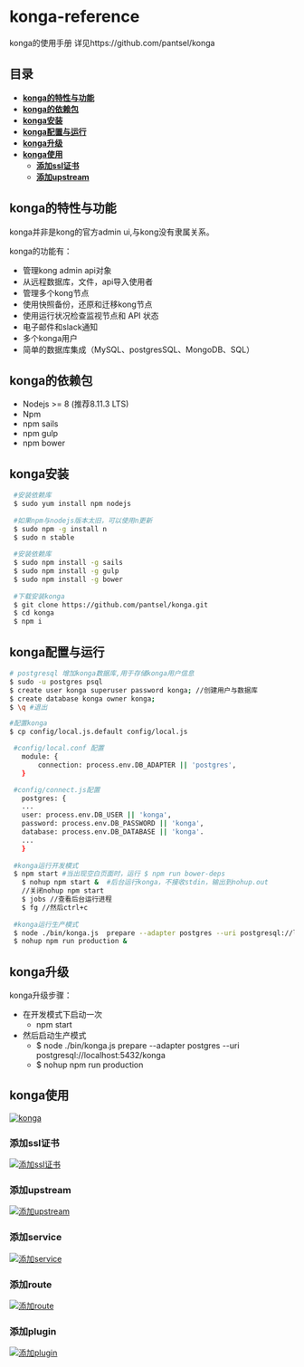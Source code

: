 # konga-reference
konga的使用手册 详见https://github.com/pantsel/konga

## 目录

- [**konga的特性与功能**](#konga的特性与功能)
- [**konga的依赖包**](#konga的依赖包)
- [**konga安装**](#konga安装)
- [**konga配置与运行**](#konga配置与运行)
- [**konga升级**](#konga升级)
- [**konga使用**](#konga使用)
  - [**添加ssl证书**](#添加ssl证书)
  - [**添加upstream**](#添加upstream)

## konga的特性与功能

  konga并非是kong的官方admin ui,与kong没有隶属关系。
  
  konga的功能有：
 
   - 管理kong admin api对象
   - 从远程数据库，文件，api导入使用者
   - 管理多个kong节点
   - 使用快照备份，还原和迁移kong节点
   - 使用运行状况检查监视节点和 API 状态
   - 电子邮件和slack通知
   - 多个konga用户
   - 简单的数据库集成（MySQL、postgresSQL、MongoDB、SQL）
 
 ## konga的依赖包
  
  - Nodejs >= 8 (推荐8.11.3 LTS)
  - Npm
  - npm sails
  - npm gulp
  - npm bower
  
 ## konga安装
 ```bash
  #安装依赖库
  $ sudo yum install npm nodejs
  
  #如果npm与nodejs版本太旧，可以使用n更新
  $ sudo npm -g install n
  $ sudo n stable
  
  #安装依赖库
  $ sudo npm install -g sails
  $ sudo npm install -g gulp
  $ sudo npm install -g bower
  
  #下载安装konga
  $ git clone https://github.com/pantsel/konga.git
  $ cd konga
  $ npm i
 ```
 
 ## konga配置与运行
 ```bash
 # postgresql 增加konga数据库,用于存储konga用户信息
 $ sudo -u postgres psql
 $ create user konga superuser password konga; //创建用户与数据库
 $ create database konga owner konga;
 $ \q #退出
 
 #配置konga
 $ cp config/local.js.default config/local.js

  #config/local.conf 配置
	module: {
		connection: process.env.DB_ADAPTER || 'postgres',
	}

  #config/connect.js配置
	postgres: {
	...
	user: process.env.DB_USER || 'konga',
	password: process.env.DB_PASSWORD || 'konga',
	database: process.env.DB_DATABASE || 'konga'.
	...
	}
  
  #konga运行开发模式
  $ npm start #当出现空白页面时，运行 $ npm run bower-deps 
	$ nohup npm start &  #后台运行konga，不接收stdin，输出到nohup.out
	//关闭nohup npm start
	$ jobs //查看后台运行进程
	$ fg //然后ctrl+c
  
  #konga运行生产模式
  $ node ./bin/konga.js  prepare --adapter postgres --uri postgresql://localhost:5432/konga
  $ nohup npm run production &
 ```
 ## konga升级
 konga升级步骤：
  - 在开发模式下启动一次 
    - npm start
  - 然后启动生产模式 
    -  $ node ./bin/konga.js  prepare --adapter postgres --uri postgresql://localhost:5432/konga
    -  $ nohup npm run production
 
 ## konga使用
 
 [![konga](konga.png)](https://github.com/zzhengzhuo/konga-reference/blob/master/konga.png)

 ### 添加ssl证书
 
 [![添加ssl证书](添加ssl证书.png)](https://github.com/zzhengzhuo/konga-reference/blob/master/添加ssl证书.png)
 
 ### 添加upstream
 
 [![添加upstream](添加upstream.png)](https://github.com/zzhengzhuo/konga-reference/blob/master/添加upstream.png)
 
 ### 添加service
 
 [![添加service](添加service.png)](https://github.com/zzhengzhuo/konga-reference/blob/master/添加service.png)
 
 ### 添加route
 
 [![添加route](添加route.png)](https://github.com/zzhengzhuo/konga-reference/blob/master/添加route.png)
 
 ### 添加plugin
 
 [![添加plugin](添加plugin.png)](https://github.com/zzhengzhuo/konga-reference/blob/master/添加plugin.png)
 

 
